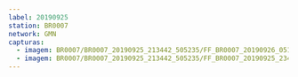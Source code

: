 ```yaml
---
label: 20190925
station: BR0007
network: GMN
capturas:
  - imagem: BR0007/BR0007_20190925_213442_505235/FF_BR0007_20190926_051817_701_0810496.fits_maxpixel.jpg
  - imagem: BR0007/BR0007_20190925_213442_505235/FF_BR0007_20190925_234852_268_0236800.fits_maxpixel.jpg
---
```

